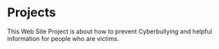 # Projects

This Web Site Project is about how to prevent Cyberbullying and helpful information for people who are victims.

